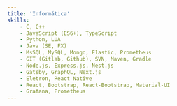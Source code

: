 ```yaml
---
title: 'Informática'
skills:
    - C, C++
    - JavaScript (ES6+), TypeScript
    - Python, LUA
    - Java (SE, FX)
    - MsSQL, MySQL, Mongo, Elastic, Prometheus
    - GIT (Gitlab, Github), SVN, Maven, Gradle
    - Node.js, Express.js, Nest.js
    - Gatsby, GraphQL, Next.js
    - Eletron, React Native
    - React, Bootstrap, React-Bootstrap, Material-UI
    - Grafana, Prometheus
---
```

